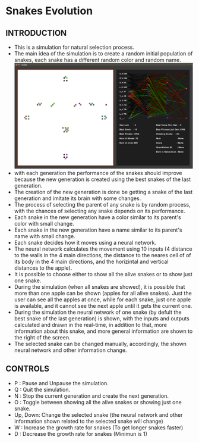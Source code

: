 # Snakes Evolution

## INTRODUCTION

- This is a simulation for natural selection process.
- The main idea of the simulation is to create a random initial population of snakes, each snake has a different random color and random name.
![Alt text](images/start.png?raw=true "Starting")
- with each generation the performance of the snakes should improve because the new generation is created using the best snakes of the last generation.
- The creation of the new generation is done be getting a snake of the last generation and imitate its brain with some changes.
- The process of selecting the parent of any snake is by random process, with the chances of selecting any snake depends on its performance.
- Each snake in the new generation have a color similar to its parent's color with small change.
- Each snake in the new generation have a name similar to its parent's name with small change.
- Each snake decides how it moves using a neural network.
- The neural network calculates the movement using 10 inputs (4 distance to the walls in the 4 main directions, the distance to the neares cell of of its body in the 4 main directions, and the horizintal and vertical distances to the apple).
- It is possible to choose either to show all the alive snakes or to show just one snake.
- During the simulation (when all snakes are showed), it is possible that more than one apple can be shown (apples for all alive snakes). Just the user can see all the apples at once, while for each snake, just one apple is available, and it cannot see the next apple until it gets the current one. 
- During the simulation the neural network of one snake (by defult the best snake of the last generation) is shown, with the inputs and outputs calculated and drawn in the real-time, in addition to that, more information about this snake, and more general information are shown to the right of the screen.
- The selected snake can be changed manually, accordingly, the shown neural network and other information change.


## CONTROLS
- P	: Pause and Unpause the simulation.
- Q	: Quit the simulation.
- N	: Stop the current generation and create the next generation.
- O	: Toggle between showing all the alive snakes or showing just one snake.
- Up, Down: Change the selected snake (the neural network and other information shown related to the 		selected snake will change)
- W	: Increase the growth rate for snakes (To get longer snakes faster)
- D	: Decrease the growth rate for snakes (Minimun is 1)



